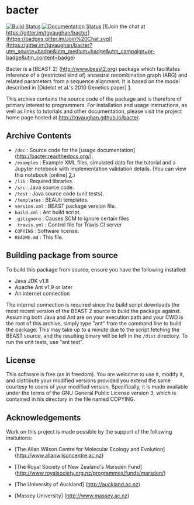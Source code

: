 bacter
======

[![Build Status](https://travis-ci.org/tgvaughan/bacter.svg?branch=master)](https://travis-ci.org/tgvaughan/bacter) [![Documentation Status](https://readthedocs.org/projects/bacter/badge/?version=latest)](http://bacter.readthedocs.org/en/latest/?badge=latest) [![Join the chat at https://gitter.im/tgvaughan/bacter](https://badges.gitter.im/Join%20Chat.svg)](https://gitter.im/tgvaughan/bacter?utm_source=badge&utm_medium=badge&utm_campaign=pr-badge&utm_content=badge)

Bacter is a [BEAST 2] (http://www.beast2.org)  package which facilitates
inference of a (restricted kind of) ancestral recombination graph (ARG) and
related parameters from a sequence alignment.  It is based on the model
described in [Didelot et al.'s 2010 Genetics paper] [1].

This archive contains the source code of the package and is therefore of
primary interest to programmers.  For installation and usage instructions, as
well as links to tutorials and other documentation, please visit the project
home page hosted at http://tgvaughan.github.io/bacter.

Archive Contents
----------------

* `/doc` : Source code for the [usage documentation] (http://bacter.readthedocs.org/).
* `/examples` : Example XML files, simulated data for the tutorial and a
  Jupyter notebook with implementation validation details. (You can view this
  notebook [online] [2].) 
* `/lib` : Required libraries.
* `/src` : Java source code.
* `/test` : Java source code (unit tests).
* `/templates` : BEAUti templates.
* `version.xml` : BEAST package version file.
* `build.xml` : Ant build script.
* `.gitignore` : Causes SCM to ignore certain files
* `.travis.yml` : Control file for Travis CI server
* `COPYING` : Software license.
* `README.md` : This file.

Building package from source
----------------------------

To build this package from source, ensure you have the following installed:

* Java JDK v1.8 
* Apache Ant v1.9 or later
* An internet connection

The internet connection is required since the build script downloads the most
recent version of the BEAST 2 source to build the package against.
Assuming both Java and Ant are on your execution path and your CWD is the root of
this archive, simply type "ant" from the command line to build the package.
This may take up to a minute due to the script fetching the BEAST source, and
the resulting binary will be left in the `/dist` directory.
To run the unit tests, use "ant test".

License
-------

This software is free (as in freedom). You are welcome to use it, modify it,
and distribute your modified versions provided you extend the same courtesy to
users of your modified version.  Specifically, it is made available under the
terms of the GNU General Public License version 3, which is contained in his
directory in the file named COPYING.

Acknowledgements
----------------

Work on this project is made possible by the support of the following insitutions:

* [The Allan Wilson Centre for Molecular Ecology and Evolution]
  (http://www.allanwilsoncentre.ac.nz)

* [The Royal Society of New Zealand's Marsden Fund]
  (http://www.royalsociety.org.nz/programmes/funds/marsden/)

* [The University of Auckland] (http://auckland.ac.nz)

* [Massey University] (http://www.massey.ac.nz)

[1]: http://www.genetics.org/content/186/4/1435
[2]: http://nbviewer.jupyter.org/github/tgvaughan/bacter/blob/master/examples/Validation.ipynb
